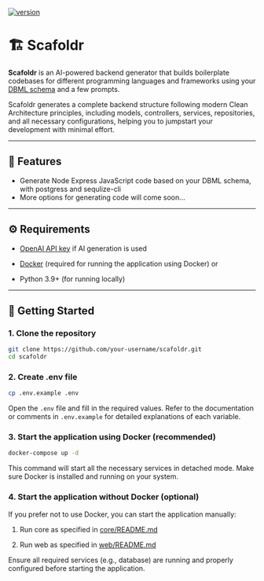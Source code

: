 [![version](https://img.shields.io/badge/version-0.4.0-yellow.svg)](https://semver.org)

# 🏗️ Scafoldr

**Scafoldr** is an AI-powered backend generator that builds boilerplate codebases for different programming languages and frameworks using your [DBML schema](https://dbml.dbdiagram.io/home/) and a few prompts.

Scafoldr generates a complete backend structure following modern Clean Architecture principles, including models, controllers, services, repositories, and all necessary configurations, helping you to jumpstart your development with minimal effort.

---

## 🚀 Features

- Generate Node Express JavaScript code based on your DBML schema, with postgress and sequlize-cli
- More options for generating code will come soon...
---

## ⚙️ Requirements

- [OpenAI API key](https://platform.openai.com/account/api-keys) if AI generation is used

- [Docker](https://www.docker.com/) (required for running the application using Docker)
or 
- Python 3.9+ (for running locally)


---

## 🧪 Getting Started

### 1. Clone the repository

```bash
git clone https://github.com/your-username/scafoldr.git
cd scafoldr
```

### 2. Create .env file

```bash
cp .env.example .env
```

Open the `.env` file and fill in the required values. Refer to the documentation or comments in `.env.example` for detailed explanations of each variable.

### 3. Start the application using Docker (recommended)

```bash
docker-compose up -d
```

This command will start all the necessary services in detached mode. Make sure Docker is installed and running on your system.

### 4. Start the application without Docker (optional)

If you prefer not to use Docker, you can start the application manually:

1. Run core as specified in [core/README.md](./core/README.md)

2. Run web as specified in [web/README.md](./web/README.md)

Ensure all required services (e.g., database) are running and properly configured before starting the application.
